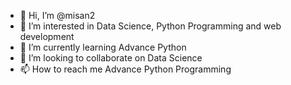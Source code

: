 - 👋 Hi, I’m @misan2
- 👀 I’m interested in Data Science, Python Programming and web development
- 🌱 I’m currently learning Advance Python
- 💞️ I’m looking to collaborate on Data Science
- 📫 How to reach me Advance Python Programming

<!---
misan2/misan2 is a ✨ special ✨ repository because its `README.md` (this file) appears on your GitHub profile.
You can click the Preview link to take a look at your changes.
--->
